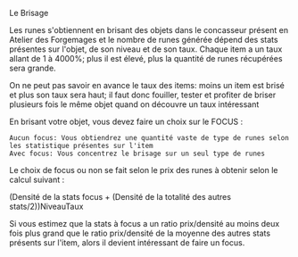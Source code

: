 Le Brisage

Les runes s'obtiennent en brisant des objets dans le concasseur présent en Atelier des Forgemages et le nombre de runes générée dépend des stats présentes sur l'objet, de son niveau et de son taux. Chaque item a un taux allant de 1 à 4000%; plus il est élevé, plus la quantité de runes récupérées sera grande.

On ne peut pas savoir en avance le taux des items: moins un item est brisé et plus son taux sera haut; il faut donc fouiller, tester et profiter de briser plusieurs fois le même objet quand on découvre un taux intéressant

En brisant votre objet, vous devez faire un choix sur le FOCUS :

    Aucun focus: Vous obtiendrez une quantité vaste de type de runes selon les statistique présentes sur l'item
    Avec focus: Vous concentrez le brisage sur un seul type de runes

Le choix de focus ou non se fait selon le prix des runes à obtenir selon le calcul suivant :

(Densité de la stats focus + (Densité de la totalité des autres stats/2))NiveauTaux

Si vous estimez que la stats à focus a un ratio prix/densité au moins deux fois plus grand que le ratio prix/densité de la moyenne des autres stats présents sur l'item, alors il devient intéressant de faire un focus.
